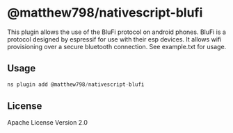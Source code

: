 # @matthew798/nativescript-blufi

This plugin allows the use of the BluFi protocol on android phones. BluFi is a protocol designed by espressif for use with their esp devices. It allows wifi provisioning over a secure bluetooth connection. See example.txt for usage.

## Usage

```javascript
ns plugin add @matthew798/nativescript-blufi
```

## License

Apache License Version 2.0
